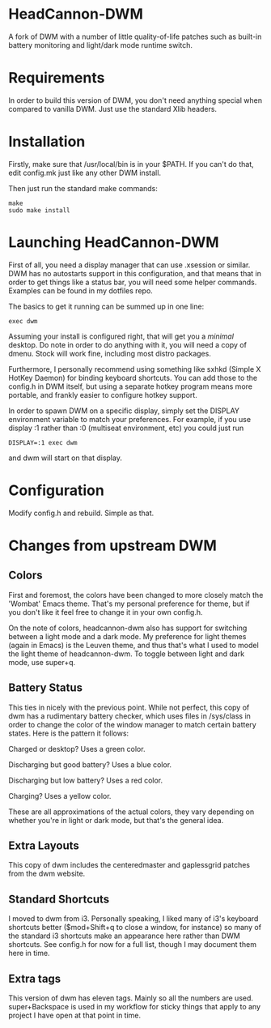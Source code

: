 # HeadCannon-DWM
A fork of DWM with a number of little quality-of-life patches such as built-in
battery monitoring and light/dark mode runtime switch.

# Requirements
In order to build this version of DWM, you don't need anything special when
compared to vanilla DWM. Just use the standard Xlib headers.

# Installation
Firstly, make sure that /usr/local/bin is in your $PATH. If you can't do that,
edit config.mk just like any other DWM install.

Then just run the standard make commands:

    make
    sudo make install

# Launching HeadCannon-DWM
First of all, you need a display manager that can use .xsession or similar. DWM
has no autostarts support in this configuration, and that means that in order
to get things like a status bar, you will need some helper commands. Examples
can be found in my dotfiles repo.

The basics to get it running can be summed up in one line:

    exec dwm

Assuming your install is configured right, that will get you a *minimal*
desktop. Do note in order to do anything with it, you will need a copy of
dmenu. Stock will work fine, including most distro packages.

Furthermore, I personally recommend using something like sxhkd (Simple X HotKey
Daemon) for binding keyboard shortcuts. You can add those to the config.h in
DWM itself, but using a separate hotkey program means more portable, and
frankly easier to configure hotkey support.

In order to spawn DWM on a specific display, simply set the DISPLAY environment
variable to match your preferences. For example, if you use display :1 rather
than :0 (multiseat environment, etc) you could just run

    DISPLAY=:1 exec dwm

and dwm will start on that display.

# Configuration

Modify config.h and rebuild. Simple as that.

# Changes from upstream DWM
## Colors
First and foremost, the colors have been changed to more closely match the
'Wombat' Emacs theme. That's my personal preference for theme, but if you don't
like it feel free to change it in your own config.h.

On the note of colors, headcannon-dwm also has support for switching between
a light mode and a dark mode. My preference for light themes (again in Emacs)
is the Leuven theme, and thus that's what I used to model the light theme of
headcannon-dwm. To toggle between light and dark mode, use super+q.

## Battery Status
This ties in nicely with the previous point. While not perfect, this copy of
dwm has a rudimentary battery checker, which uses files in /sys/class in order
to change the color of the window manager to match certain battery states.
Here is the pattern it follows:

Charged or desktop? Uses a green color.

Discharging but good battery? Uses a blue color.

Discharging but low battery? Uses a red color.

Charging? Uses a yellow color.

These are all approximations of the actual colors, they vary depending on
whether you're in light or dark mode, but that's the general idea.

## Extra Layouts
This copy of dwm includes the centeredmaster and gaplessgrid patches from the
dwm website.

## Standard Shortcuts
I moved to dwm from i3. Personally speaking, I liked many of i3's keyboard
shortcuts better ($mod+Shift+q to close a window, for instance) so many of the
standard i3 shortcuts make an appearance here rather than DWM shortcuts. See
config.h for now for a full list, though I may document them here in time.

## Extra tags
This version of dwm has eleven tags. Mainly so all the numbers are used.
super+Backspace is used in my workflow for sticky things that apply to any
project I have open at that point in time.

